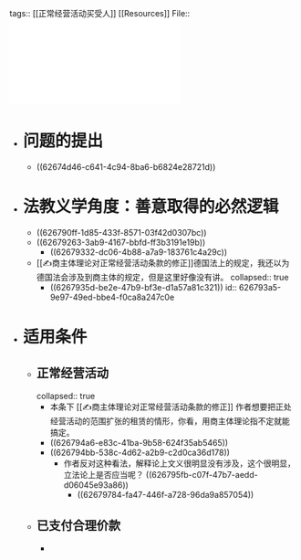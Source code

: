 tags:: [[正常经营活动买受人]] [[Resources]]
File:: ![《民法典物权编(草案)》中的“正常经营买受人规则”_纪海龙.pdf](../assets/《民法典物权编(草案)》中的“正常经营买受人规则”_纪海龙_1650903132213_0.pdf)

- # 问题的提出
	- ((62674d46-c641-4c94-8ba6-b6824e28721d))
- # 法教义学角度：善意取得的必然逻辑
	- ((626790ff-1d85-433f-8571-03f42d0307bc))
	- ((62679263-3ab9-4167-bbfd-ff3b3191e19b))
		- ((62679332-dc06-4b88-a7a9-183761c4a29c))
	- [[✍️商主体理论对正常经营活动条款的修正]]德国法上的规定，我还以为德国法会涉及到商主体的规定，但是这里好像没有讲。
	  collapsed:: true
		- ((6267935d-be2e-47b9-bf3e-d1a57a81c321))
		  id:: 626793a5-9e97-49ed-bbe4-f0ca8a247c0e
- # 适用条件
	- ## 正常经营活动
	  collapsed:: true
		- 本条下 [[✍️商主体理论对正常经营活动条款的修正]] 作者想要把正处经营活动的范围扩张的租赁的情形，你看，用商主体理论指不定就能搞定。
		- ((626794a6-e83c-41ba-9b58-624f35ab5465))
		- ((626794bb-538c-4d62-a2b9-c2d0ca36d178))
			- 作者反对这种看法，解释论上文义很明显没有涉及，这个很明显，立法论上是否应当呢？
			  ((626795fb-c07f-47b7-aedd-d06045e93a86))
				- ((62679784-fa47-446f-a728-96da9a857054))
	- ## 已支付合理价款
		-